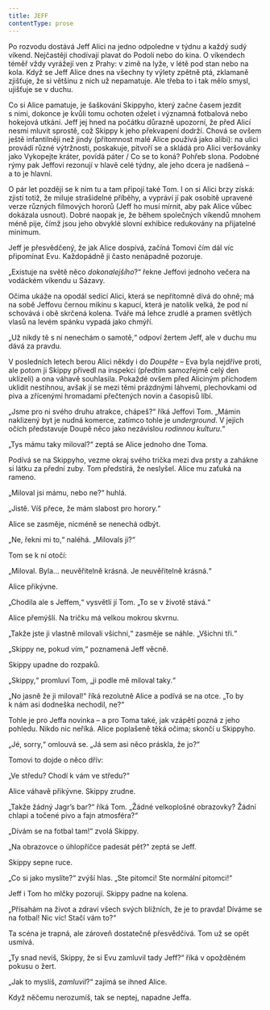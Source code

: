 ```yaml
---
title: JEFF
contentType: prose
---
```


Po rozvodu dostává Jeff Alici na jedno odpoledne v týdnu a každý sudý víkend. Nejčastěji chodívají plavat do Podolí nebo do kina. O víkendech téměř vždy vyrážejí ven z Prahy: v zimě na lyže, v létě pod stan nebo na kola. Když se Jeff Alice dnes na všechny ty výlety zpětně ptá, zklamaně zjišťuje, že si většinu z nich už nepamatuje. Ale třeba to i tak mělo smysl, ujišťuje se v duchu.

Co si Alice pamatuje, je šaškování Skippyho, který začne časem jezdit s nimi, dokonce je kvůli tomu ochoten oželet i významná fotbalová nebo hokejová utkání. Jeff jej hned na počátku důrazně upozorní, že před Alicí nesmí mluvit sprostě, což Skippy k jeho překvapení dodrží. Chová se ovšem ještě infantilněji než jindy (přítomnost malé Alice používá jako alibi): na ulici provádí různé výtržnosti, poskakuje, pitvoří se a skládá pro Alici veršovánky jako Vykopejte kráter, povídá páter / Co se to koná? Pohřeb slona. Podobné rýmy pak Jeffovi rezonují v hlavě celé týdny, ale jeho dcera je nadšená – a to je hlavní.

O pár let později se k nim tu a tam připojí také Tom. I on si Alici brzy získá: zjistí totiž, že miluje strašidelné příběhy, a vypráví jí pak osobitě upravené verze různých filmových hororů (Jeff ho musí mírnit, aby pak Alice vůbec dokázala usnout). Dobré naopak je, že během společných víkendů mnohem méně pije, čímž jsou jeho obvyklé slovní exhibice redukovány na přijatelné minimum.

Jeff je přesvědčený, že jak Alice dospívá, začíná Tomovi čím dál víc připomínat Evu. Každopádně ji často nenápadně pozoruje.

„Existuje na světě něco _dokonalejšího_?“ řekne Jeffovi jednoho večera na vodáckém víkendu u Sázavy.

Očima ukáže na opodál sedící Alici, která se nepřítomně dívá do ohně; má na sobě Jeffovu černou mikinu s kapucí, která je natolik velká, že pod ní schovává i obě skrčená kolena. Tváře má lehce zrudlé a pramen světlých vlasů na levém spánku vypadá jako chmýří.

„Už nikdy tě s ní nenechám o samotě,“ odpoví žertem Jeff, ale v duchu mu dává za pravdu.

  

V posledních letech berou Alici někdy i do _Doupěte_ – Eva byla nejdříve proti, ale potom ji Skippy přivedl na inspekci (předtím samozřejmě celý den uklízeli) a ona váhavě souhlasila. Pokaždé ovšem před Aliciným příchodem uklidit nestihnou, avšak jí se mezi těmi prázdnými láhvemi, plechovkami od piva a zřícenými hromadami přečtených novin a časopisů líbí.

„Jsme pro ni svého druhu atrakce, chápeš?“ říká Jeffovi Tom. „Mámin naklizený byt je nudná komerce, zatímco tohle je _underground_. V jejích očích představuje Doupě něco jako nezávislou _rodinnou kulturu_.“

  

„Tys mámu taky miloval?“ zeptá se Alice jednoho dne Toma.

Podívá se na Skippyho, vezme okraj svého trička mezi dva prsty a zahákne si látku za přední zuby. Tom předstírá, že neslyšel. Alice mu zaťuká na rameno.

„Miloval jsi mámu, nebo ne?“ huhlá.

„Jistě. Víš přece, že mám slabost pro horory.“

Alice se zasměje, nicméně se nenechá odbýt.

„Ne, řekni mi to,“ naléhá. „Milovals ji?“

Tom se k ní otočí:

„Miloval. Byla… neuvěřitelně krásná. Je neuvěřitelně krásná.“

Alice přikývne.

„Chodila ale s Jeffem,“ vysvětlí jí Tom. „To se v životě stává.“

Alice přemýšlí. Na tričku má velkou mokrou skvrnu.

„Takže jste ji vlastně milovali všichni,“ zasměje se náhle. „Všichni tři.“

„Skippy ne, pokud vím,“ poznamená Jeff věcně.

Skippy upadne do rozpaků.

„Skippy,“ promluví Tom, „ji podle mě miloval taky.“

„No jasně že ji miloval!“ říká rezolutně Alice a podívá se na otce. „To by k nám asi dodneška nechodil, ne?“

Tohle je pro Jeffa novinka – a pro Toma také, jak vzápětí pozná z jeho pohledu. Nikdo nic neříká. Alice poplašeně těká očima; skončí u Skippyho.

„Jé, sorry,“ omlouvá se. „Já sem asi něco práskla, že jo?“

Tomovi to dojde o něco dřív:

„Ve středu? Chodí k vám ve středu?“

Alice váhavě přikývne. Skippy zrudne.

„Takže žádný Jagr’s bar?“ říká Tom. „Žádné velkoplošné obrazovky? Žádní chlapi a točené pivo a fajn atmosféra?“

„Dívám se na fotbal tam!“ zvolá Skippy.

„Na obrazovce o úhlopříčce padesát pět?“ zeptá se Jeff.

Skippy sepne ruce.

„Co si jako myslíte?“ zvýší hlas. „Ste pitomci! Ste normální pitomci!“

Jeff i Tom ho mlčky pozorují. Skippy padne na kolena.

„Přísahám na život a zdraví všech svých bližních, že je to pravda! Díváme se na fotbal! Nic víc! Stačí vám to?“

Ta scéna je trapná, ale zároveň dostatečně přesvědčivá. Tom už se opět usmívá.

„Ty snad nevíš, Skippy, že si Evu zamluvil tady Jeff?“ říká v opožděném pokusu o žert.

„Jak to myslíš, _zamluvil_?“ zajímá se ihned Alice.

Když něčemu nerozumíš, tak se neptej, napadne Jeffa.
